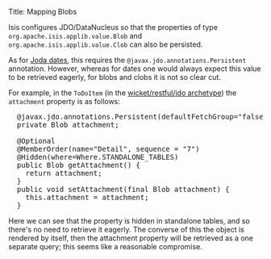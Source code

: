 Title: Mapping Blobs


Isis configures JDO/DataNucleus so that the properties of type `org.apache.isis.applib.value.Blob` and `org.apache.isis.applib.value.Clob` can also be persisted.

As for [Joda dates](mapping-joda-dates.html), this requires the `@javax.jdo.annotations.Persistent` annotation.  However, whereas for dates one would always expect this value to be retrieved eagerly, for blobs and clobs it is not so clear cut.

For example, in the `ToDoItem` (in the [wicket/restful/jdo archetype](../../../getting-started/quickstart-archetype.html)) the `attachment` property is as follows:

<pre>
  @javax.jdo.annotations.Persistent(defaultFetchGroup="false")
  private Blob attachment;

  @Optional
  @MemberOrder(name="Detail", sequence = "7")
  @Hidden(where=Where.STANDALONE_TABLES)
  public Blob getAttachment() {
    return attachment;
  }
  public void setAttachment(final Blob attachment) {
    this.attachment = attachment;
  }
</pre>

Here we can see that the property is hidden in standalone tables, and so there's no need to retrieve it eagerly.  The converse of this the object is rendered by itself, then the attachment property will be retrieved as a one separate query; this seems like a reasonable compromise.

